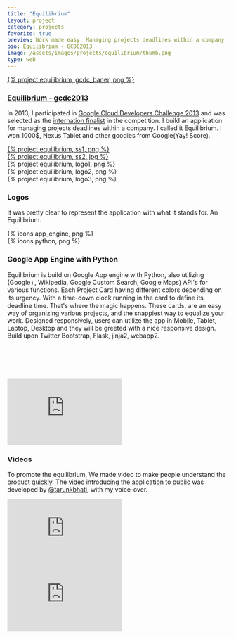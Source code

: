 ```yaml
---
title: "Equilibrium"
layout: project
category: projects
favorite: true
preview: Work made easy. Managing projects deadlines within a company more socially.
bio: Equilibrium - GCDC2013
image: /assets/images/projects/equilibrium/thumb.png
type: web
---
```


<div class="project project-poster clear-left spacing-two width-three">
  <a href="https://basecamp.com/1679267/announcements/27" target="_blank">
    {% project equilibrium, gcdc_baner, png %}
  </a>
</div>

<div class="project-description clear-left width-three">
  <h3><a href="https://gcdc2013-equilibrium.appspot.com" target="_blank">Equilibrium - gcdc2013</a></h3>
  <p>In 2013, I participated in <a href="http://www.google.co.in/events/gcdc2013" target="_blank">Google Cloud Developers Challenge 2013</a> and was selected as the <a href="http://www.google.co.in/events/gcdc2013/finalists.html" target="_blank">internation finalist</a> in the competition. I build an application for managing projects deadlines within a company. I called it Equilibrium. I won 1000$, Nexus Tablet and other goodies from Google(Yay! Score).</p>
</div>

<div class="project project-website fit-right width-two">
  <a href="https://gcdc2013-equilibrium.appspot.com" target="_blank">
      {% project equilibrium, ss1, png %}
  </a>
</div>

<div class="project project-website fit-right spacing-three width-two">
  <a href="https://gcdc2013-equilibrium.appspot.com" target="_blank">
    {% project equilibrium, ss2, jpg %}
  </a>
</div>

<div class="project project-logo clear-left spacing-three width-one">
    {% project equilibrium, logo1, png  %}
</div>

<div class="project project-logo width-one">
    {% project equilibrium, logo2, png  %}
</div>

<div class="project project-logo width-one">
  {% project equilibrium, logo3, png %}
</div>

<div class="project-description project-description-basecamp-logos spacing-three width-two">
  <h3>Logos</h3>
  <p>It was pretty clear to represent the application with what it stands for. An Equilibrium.</p>
</div>

<div class="project project-logo clear-left width-one">
  {% icons app_engine, png %}
</div>

<div class="project project-logo width-one">
  {% icons python, png %}
</div>

<div class="project-description clear-left width-four">
  <h3>Google App Engine with Python</h3>
  <p>Equilibrium is build on Google App engine with Python, also utilizing (Google+, Wikipedia, Google Custom Search, Google Maps) API's for various functions. Each Project Card having different colors depending on its urgency. With a time-down clock running in the card to deﬁne its deadline time. That's where the magic happens. These cards, are an easy way of organizing various projects, and the snappiest way to equalize your work. Designed responsively, users can utilize the app in Mobile, Tablet, Laptop, Desktop and they will be greeted with a nice responsive design. Build upon Twitter Bootstrap, Flask, jinja2, webapp2.</p>
</div>

<div class="project project-video clear-left spacing-two" style="margin-top: 90px;">
  <iframe width="260" height="150" src="https://www.youtube.com/embed/4xJ2moFagb4?rel=0&amp;controls=0&amp;showinfo=0" frameborder="0" allowfullscreen></iframe>
</div>

<div class="project-description width-three">
  <h3>Videos</h3>
  <p>To promote the equilibrium, We made video to make people understand the product quickly. The video introducing the application to public was developed by <a href="https://gcdc2013-equilibrium.appspot.com" target="_blank">@tarunkbhati</a>, with my voice-over. </p>
</div>

<div class="project project-video width-one">
  <iframe width="260" height="150" src="https://www.youtube.com/embed/W64ujd2igIs?rel=0&amp;controls=0&amp;showinfo=0" frameborder="0" allowfullscreen></iframe>
</div>

<div class="project project-video clear-left spacing-two width-one" style="margin-bottom: 90px;">
  <iframe width="260" height="150" src="https://www.youtube.com/embed/gbGqs9zStoQ?rel=0&amp;controls=0&amp;showinfo=0" frameborder="0" allowfullscreen></iframe>
</div>
